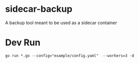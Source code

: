 # sidecar-backup
A backup tool meant to be used as a sidecar container

# Dev Run
```
go run *.go --config="example/config.yaml"  --workers=3 -d
```